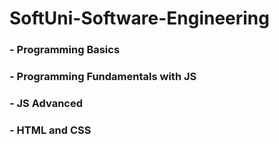 # SoftUni-Software-Engineering
### - Programming Basics
### - Programming Fundamentals with JS
### - JS Advanced
### - HTML and CSS





